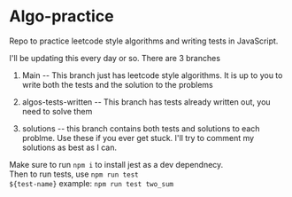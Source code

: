 # Algo-practice
Repo to practice leetcode style algorithms and writing tests in JavaScript.

I'll be updating this every day or so. There are 3 branches

1. Main -- This branch just has leetcode style algorithms. It is up to you to write both the tests and the solution to the problems

2. algos-tests-written -- This branch has tests already written out, you need to solve them

3. solutions -- this branch contains both tests and solutions to each problme. Use these if you ever get stuck. I'll try to comment my solutions as best as I can.


Make sure to run <code>npm i</code> to install jest as a dev dependnecy. 
<br>
Then to run tests, use <code>npm run test ${test-name}</code> example: <code>npm run test two_sum</code>
